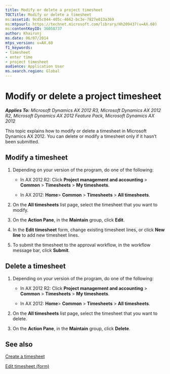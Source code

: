 ```yaml
---
title: Modify or delete a project timesheet
TOCTitle: Modify or delete a timesheet
ms:assetid: 9cd5c044-405c-4662-bc3e-7827e013a369
ms:mtpsurl: https://technet.microsoft.com/library/Hh209437(v=AX.60)
ms:contentKeyID: 36058737
author: Khairunj
ms.date: 06/07/2014
mtps_version: v=AX.60
f1_keywords:
- timesheet
- enter time
- project timesheet
audience: Application User
ms.search.region: Global
---
```


# Modify or delete a project timesheet 


_**Applies To:** Microsoft Dynamics AX 2012 R3, Microsoft Dynamics AX 2012 R2, Microsoft Dynamics AX 2012 Feature Pack, Microsoft Dynamics AX 2012_

This topic explains how to modify or delete a timesheet in Microsoft Dynamics AX 2012. You can delete or modify a timesheet only if it hasn’t been submitted.

## Modify a timesheet

1.  Depending on your version of the program, do one of the following:
    
      - In AX 2012 R2: Click **Project management and accounting** \> **Common** \> **Timesheets** \> **My timesheets**.
    
      - In AX 2012: **Home**\> **Common** \> **Timesheets** \> **All timesheets**.

2.  On the **All timesheets** list page, select the timesheet that you want to modify.

3.  On the **Action Pane**, in the **Maintain** group, click **Edit**.

4.  In the **Edit timesheet** form, change existing timesheet lines, or click **New line** to add new timesheet lines.

5.  To submit the timesheet to the approval workflow, in the workflow message bar, click **Submit**.

## Delete a timesheet

1.  Depending on your version of the program, do one of the following:
    
      - In AX 2012 R2: Click **Project management and accounting** \> **Common** \> **Timesheets** \> **My timesheets**.
    
      - In AX 2012: **Home**\> **Common** \> **Timesheets** \> **All timesheets**.

2.  On the **All timesheets** list page, select the timesheet that you want to delete.

3.  On the **Action Pane**, in the **Maintain** group, click **Delete**.

## See also

[Create a timesheet](create-a-timesheet.md)

[Edit timesheet (form)](https://technet.microsoft.com/library/hh208808\(v=ax.60\))

  


